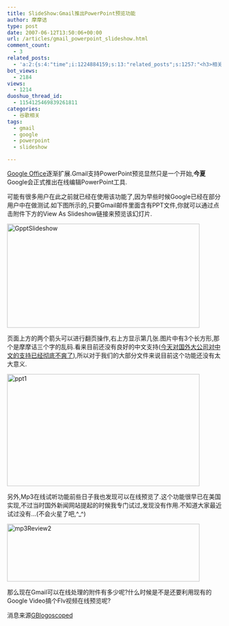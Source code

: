 ```yaml
---
title: SlideShow:Gmail推出PowerPoint预览功能
author: 摩摩诘
type: post
date: 2007-06-12T13:50:06+00:00
url: /articles/gmail_powerpoint_slideshow.html
comment_count:
  - 3
related_posts:
  - 'a:2:{s:4:"time";i:1224884159;s:13:"related_posts";s:1257:"<h3>相关日志</h3><ul class="related_post"><li><a href="http://www.digglife.cn/articles/gmail-video-final-cut.html" title="Gmail官方宣传片最终版出炉">Gmail官方宣传片最终版出炉</a></li><li><a href="http://www.digglife.cn/articles/gmail-videos-1.html" title="Gmail全球信封大接力第一批优秀作品">Gmail全球信封大接力第一批优秀作品</a></li><li><a href="http://www.digglife.cn/articles/access-to-gmail-of-the-deceased.html" title="如果你离开人世,你的Gmail怎么办?">如果你离开人世,你的Gmail怎么办?</a></li><li><a href="http://www.digglife.cn/articles/customize-gmail-signature.html" title="Gmail技巧:让你的签名绚起来">Gmail技巧:让你的签名绚起来</a></li><li><a href="http://www.digglife.cn/articles/convert-powerpoint-flash.html" title="免费将Powerpoint转换为Flash">免费将Powerpoint转换为Flash</a></li><li><a href="http://www.digglife.cn/articles/top10-greasemonky-scripts-for-gmail20.html" title="10个增强Gmail新版体验的Greasemonkey代码">10个增强Gmail新版体验的Greasemonkey代码</a></li><li><a href="http://www.digglife.cn/articles/gmail-colored-lables.html" title="Gmail新增彩色标签功能">Gmail新增彩色标签功能</a></li></ul>";}'
bot_views:
  - 2184
views:
  - 1214
duoshuo_thread_id:
  - 1154125469839261811
categories:
  - 谷歌相关
tags:
  - gmail
  - google
  - powerpoint
  - slideshow

---
```

<a target="_blank" href="http://docs.google.com/">Google Office</a>逐渐扩展.Gmail支持PowerPoint预览显然只是一个开始,**今夏**Google会正式推出在线编辑PowerPoint工具.

可能有很多用户在此之前就已经在使用该功能了,因为早些时候Google已经在部分用户中在做测试.如下图所示的,只要Gmail邮件里面含有PPT文件,你就可以通过点击附件下方的View As Slideshow链接来预览该幻灯片.

<a atomicselection="true" href="https://www.digglife.net/wp-content/uploads/3/379/2007/06/gpptslideshow.png"><img width="450" src="https://www.digglife.net/wp-content/uploads/3/379/2007/06/gpptslideshow-thumb.png" alt="GpptSlideshow" height="243" /></a>

<!--more-->



页面上方的两个箭头可以进行翻页操作,右上方显示第几张.图片中有3个长方形,那个是摩摩诘三个字的乱码.看来目前还没有良好的中文支持(<a target="_blank" href="https://www.digglife.net/articles/safari-30-alpha-for-windows%e4%bd%93%e9%aa%8c%e4%b8%a4%e4%b8%aa%e5%ad%97%e7%b3%9f%e7%b3%95.html">今天对国外大公司对中文的支持已经彻底不爽了</a>),所以对于我们的大部分文件来说目前这个功能还没有太大意义.

<a atomicselection="true" href="https://www.digglife.net/wp-content/uploads/3/379/2007/06/ppt1.png"><img width="450" src="https://www.digglife.net/wp-content/uploads/3/379/2007/06/ppt1-thumb.png" alt="ppt1" height="262" /></a>

另外,Mp3在线试听功能前些日子我也发现可以在线预览了.这个功能很早已在美国实现,不过当时国外新闻网站提起的时候我专门试过,发现没有作用.不知道大家最近试过没有&#8230;(不会火星了吧,^_^)

<a atomicselection="true" href="https://www.digglife.net/wp-content/uploads/3/379/2007/06/mp3review2.png"><img width="450" src="https://www.digglife.net/wp-content/uploads/3/379/2007/06/mp3review2-thumb.png" alt="mp3Review2" height="135" /></a>

那么现在Gmail可以在线处理的附件有多少呢?什么时候是不是还要利用现有的Google Video搞个Flv视频在线预览呢?

消息来源<a target="_blank" href="http://blog.outer-court.com/archive/2007-06-12-n44.html">GBlogoscoped</a>

